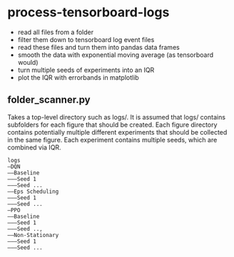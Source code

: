 # process-tensorboard-logs

* read all files from a folder
* filter them down to tensorboard log event files
* read these files and turn them into pandas data frames
* smooth the data with exponential moving average (as tensorboard would)
* turn multiple seeds of experiments into an IQR
* plot the IQR with errorbands in matplotlib

## folder_scanner.py
Takes a top-level directory such as logs/. It is assumed that logs/ contains subfolders for each figure that should be created. Each figure directory contains potentially multiple different experiments that should be collected in the same figure. Each experiment contains multiple seeds, which are combined via IQR.

```
logs
—DQN
——Baseline
———Seed 1
———Seed ...
——Eps Scheduling
———Seed 1
———Seed ...
—PPO
——Baseline
———Seed 1
———Seed ..,
——Non-Stationary
———Seed 1
———Seed ...
```
